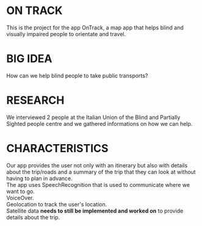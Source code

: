 # ON TRACK
This is the project for the app OnTrack, a map app that helps blind and visually impaired people to orientate and travel.</br>
# BIG IDEA
How can we help blind people to take public transports?
# RESEARCH
We interviewed 2 people at the Italian Union of the Blind and Partially Sighted people centre and we gathered informations on how we can help.

# CHARACTERISTICS
Our app provides the user not only with an itinerary but also with details about the trip/roads and a summary of the trip that they can look at without having to plan in advance. </br>
The app uses SpeechRecognition that is used to communicate where we want to go.</br>
VoiceOver.</br>
Geolocation to track the user's location.</br>
Satellite data **needs to still be implemented and worked on** to provide details about the trip.
